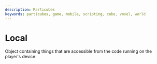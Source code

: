 ```yaml
---
description: Particubes
keywords: particubes, game, mobile, scripting, cube, voxel, world
---
```


# Local

Object containing things that are accessible from the code running on the player's device.
